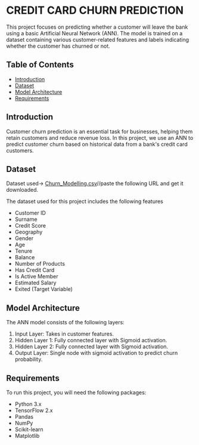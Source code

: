 # CREDIT CARD CHURN PREDICTION
This project focuses on predicting whether a customer will leave the bank using a basic Artificial Neural Network (ANN). The model is trained on a dataset containing various customer-related features and labels indicating whether the customer has churned or not.

## Table of Contents
- [Introduction](#introduction)
- [Dataset](#dataset)
- [Model Architecture](#model-architecture)
- [Requirements](#requirements)
## Introduction

Customer churn prediction is an essential task for businesses, helping them retain customers and reduce revenue loss. In this project, we use an ANN to predict customer churn based on historical data from a bank's credit card customers.

## Dataset
Dataset used->
[Churn_Modelling.csv](https://github.com/user-attachments/files/19039302/Churn_Modelling.csv)//paste the following URL and get it downloaded.

The dataset used for this project includes the following features
- Customer ID
- Surname
- Credit Score
- Geography
- Gender
- Age
- Tenure
- Balance
- Number of Products
- Has Credit Card
- Is Active Member
- Estimated Salary
- Exited (Target Variable)

## Model Architecture

The ANN model consists of the following layers:
1. Input Layer: Takes in customer features.
2. Hidden Layer 1: Fully connected layer with Sigmoid activation.
3. Hidden Layer 2: Fully connected layer with Sigmoid activation.
4. Output Layer: Single node with sigmoid activation to predict churn probability.

## Requirements

To run this project, you will need the following packages:
- Python 3.x
- TensorFlow 2.x
- Pandas
- NumPy
- Scikit-learn
- Matplotlib
